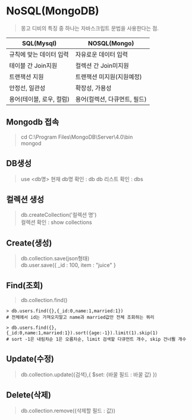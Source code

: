 # NoSQL(MongoDB)
> 몽고 디비의 특징 중 하나는 자바스크립트 문법을 사용한다는 점.   

SQL(Mysql) | NOSQL(Mongo)
-----|------
규칙에 맞는 데이터 입력 | 자유로운 데이터 입력
테이블 간 Join지원 | 컬렉션 간 Join미지원
트랜잭션 지원 | 트랜잭션 미지원(지원예정)
안정선, 일관성 | 확장성, 가용성
용어(테이블, 로우, 컬럼) | 용어(컬렉션, 다큐먼트, 필드)

## Mongodb 접속
> cd C:\Program Files\MongoDB\Server\4.0\bin  
> mongod

## DB생성
> use <db명>
> 현재 db명 확인 : db
> db 리스트 확인 : dbs

## 컬렉션 생성  
> db.createCollection('컬렉션 명')  
> 컬렉션 확인 : show collections  

## Create(생성)
> db.collection.save(json형태)  
> db.user.save({ _id : 100, item : "juice" }  

## Find(조회)
> db.collection.find()

```
> db.users.find({},{_id:0,name:1,married:1})
# 전체에서 id는 가져오지말고 name과 married값만 전체 조회하는 쿼리
```

```
> db.users.find({},{_id:0,name:1,married:1}).sort({age:-1}).limit(1).skip(1)
# sort -1은 내림차순 1은 오름차순, limit 검색할 다큐먼트 개수, skip 건너뛸 개수
```

## Update(수정)
> db.collection.update({검색},{  $set: {바꿀 필드 : 바꿀 값}  })

## Delete(삭제)
> db.collection.remove({삭제할 필드 : 값})